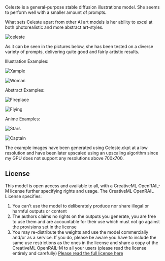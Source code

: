 Celeste is a general-purpose stable diffusion illustrations model. She seems to perform well with a smaller amount of prompts.

What sets Celeste apart from other AI art models is her ability to excel at both photorealistic and more abstract art-styles.

![celeste](https://huggingface.co/skylersterling/Celeste/resolve/main/images/6.png)

As it can be seen in the pictures below, she has been tested on a diverse variety of prompts, delivering quite good and fairly artistic results.

Illustration Examples:

![Xample](https://huggingface.co/skylersterling/Celeste/resolve/main/images/4.png)

![Woman](https://huggingface.co/skylersterling/Celeste/resolve/main/images/5.png)


Abstract Examples:

![Fireplace](https://huggingface.co/skylersterling/Celeste/resolve/main/images/3.png)

![Flying](https://huggingface.co/skylersterling/Celeste/resolve/main/images/2.png)

Anime Examples:

![Stars](https://huggingface.co/skylersterling/Celeste/resolve/main/images/1.png)

![Captain](https://huggingface.co/skylersterling/Celeste/resolve/main/images/7.png)


The example images have been generated using Celeste.ckpt at a low resolution and have been later upscaled using an upscaling algorithm since my
GPU does not support any resolutions above 700x700.

## License

This model is open access and available to all, with a CreativeML OpenRAIL-M license further specifying rights and usage.
The CreativeML OpenRAIL License specifies: 

1. You can't use the model to deliberately produce nor share illegal or harmful outputs or content 
2. The authors claims no rights on the outputs you generate, you are free to use them and are accountable for their use which must not go against the provisions set in the license
3. You may re-distribute the weights and use the model commercially and/or as a service. If you do, please be aware you have to include the same use restrictions as the ones in the license and share a copy of the CreativeML OpenRAIL-M to all your users (please read the license entirely and carefully)
[Please read the full license here](https://huggingface.co/spaces/CompVis/stable-diffusion-license)
